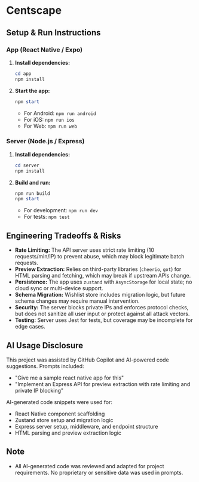 # Centscape

## Setup & Run Instructions

### App (React Native / Expo)
1. **Install dependencies:**
   ```powershell
   cd app
   npm install
   ```
2. **Start the app:**
   ```powershell
   npm start
   ```
   - For Android: `npm run android`
   - For iOS: `npm run ios`
   - For Web: `npm run web`

### Server (Node.js / Express)
1. **Install dependencies:**
   ```powershell
   cd server
   npm install
   ```
2. **Build and run:**
   ```powershell
   npm run build
   npm start
   ```
   - For development: `npm run dev`
   - For tests: `npm test`

## Engineering Tradeoffs & Risks

- **Rate Limiting:** The API server uses strict rate limiting (10 requests/min/IP) to prevent abuse, which may block legitimate batch requests.
- **Preview Extraction:** Relies on third-party libraries (`cheerio`, `got`) for HTML parsing and fetching, which may break if upstream APIs change.
- **Persistence:** The app uses `zustand` with `AsyncStorage` for local state; no cloud sync or multi-device support.
- **Schema Migration:** Wishlist store includes migration logic, but future schema changes may require manual intervention.
- **Security:** The server blocks private IPs and enforces protocol checks, but does not sanitize all user input or protect against all attack vectors.
- **Testing:** Server uses Jest for tests, but coverage may be incomplete for edge cases.

## AI Usage Disclosure

This project was assisted by GitHub Copilot and AI-powered code suggestions. Prompts included:
- "Give me a sample react native app for this"
- "Implement an Express API for preview extraction with rate limiting and private IP blocking"

AI-generated code snippets were used for:
- React Native component scaffolding
- Zustand store setup and migration logic
- Express server setup, middleware, and endpoint structure
- HTML parsing and preview extraction logic

## Note
- All AI-generated code was reviewed and adapted for project requirements. No proprietary or sensitive data was used in prompts.
